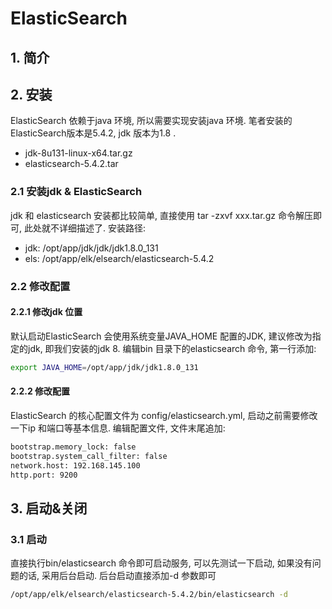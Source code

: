 # ElasticSearch
> 

## 1. 简介


## 2. 安装
ElasticSearch 依赖于java 环境, 所以需要实现安装java 环境. 笔者安装的ElasticSearch版本是5.4.2, jdk 版本为1.8 .
* jdk-8u131-linux-x64.tar.gz
* elasticsearch-5.4.2.tar

### 2.1 安装jdk & ElasticSearch
jdk 和 elasticsearch 安装都比较简单, 直接使用 tar -zxvf xxx.tar.gz 命令解压即可, 此处就不详细描述了. 
安装路径:
* jdk: /opt/app/jdk/jdk/jdk1.8.0_131
* els: /opt/app/elk/elsearch/elasticsearch-5.4.2

### 2.2 修改配置
#### 2.2.1 修改jdk 位置
默认启动ElasticSearch 会使用系统变量JAVA_HOME 配置的JDK, 建议修改为指定的jdk, 即我们安装的jdk 8. 
编辑bin 目录下的elasticsearch 命令, 第一行添加:

```bash
export JAVA_HOME=/opt/app/jdk/jdk1.8.0_131
```

#### 2.2.2 修改配置
ElasticSearch 的核心配置文件为 config/elasticsearch.yml, 启动之前需要修改一下ip 和端口等基本信息.
编辑配置文件, 文件末尾追加:

```bash
bootstrap.memory_lock: false
bootstrap.system_call_filter: false       
network.host: 192.168.145.100
http.port: 9200
```

## 3. 启动&关闭
### 3.1 启动
直接执行bin/elasticsearch 命令即可启动服务, 可以先测试一下启动, 如果没有问题的话, 采用后台启动. 后台启动直接添加-d 参数即可

```bash
/opt/app/elk/elsearch/elasticsearch-5.4.2/bin/elasticsearch -d
```